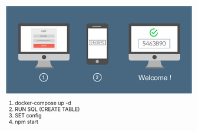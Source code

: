 <img src="https://github.com/bynodejs/otplib/raw/images/logo.png" border='0' alt='logo' />

1. docker-compose up -d
2. RUN SQL (CREATE TABLE)
3. SET config
4. npm start

